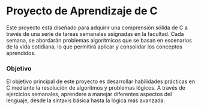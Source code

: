 <h1>Proyecto de Aprendizaje de C</h1>
Este proyecto está diseñado para adquirir una comprensión sólida de C a través de una serie de tareas semanales asignadas en la facultad. Cada semana, se abordarán problemas algorítmicos que se basan en escenarios de la vida cotidiana, lo que permitirá aplicar y consolidar los conceptos aprendidos.

<h3>Objetivo</h3>
El objetivo principal de este proyecto es desarrollar habilidades prácticas en C mediante la resolución de algoritmos y problemas lógicos. A través de ejercicios semanales, aprendere a manejar diferentes aspectos del lenguaje, desde la sintaxis básica hasta la lógica más avanzada.
